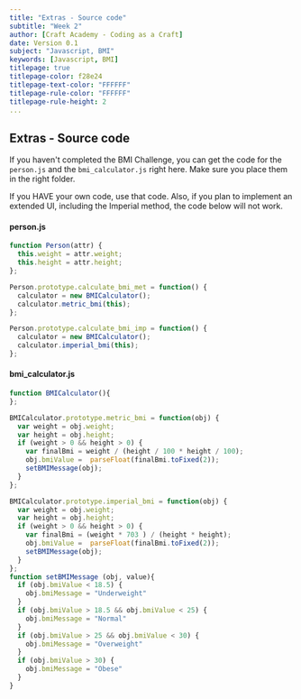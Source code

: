 ```yaml
---
title: "Extras - Source code"
subtitle: "Week 2"
author: [Craft Academy - Coding as a Craft]
date: Version 0.1
subject: "Javascript, BMI"
keywords: [Javascript, BMI]
titlepage: true
titlepage-color: f28e24
titlepage-text-color: "FFFFFF"
titlepage-rule-color: "FFFFFF"
titlepage-rule-height: 2
... 
```


## Extras - Source code

If you haven't completed the BMI Challenge, you can get the code for the `person.js` and the `bmi_calculator.js` right here. Make sure you place them in the right folder.

If you HAVE your own code, use that code. Also, if you plan to implement an extended UI, including the Imperial method, the code below will not work. 

#### person.js
```javascript
function Person(attr) {
  this.weight = attr.weight;
  this.height = attr.height;
};

Person.prototype.calculate_bmi_met = function() {
  calculator = new BMICalculator();
  calculator.metric_bmi(this);
};

Person.prototype.calculate_bmi_imp = function() {
  calculator = new BMICalculator();
  calculator.imperial_bmi(this);
};

```

#### bmi_calculator.js
```javascript
function BMICalculator(){
};

BMICalculator.prototype.metric_bmi = function(obj) {
  var weight = obj.weight;
  var height = obj.height;
  if (weight > 0 && height > 0) {
    var finalBmi = weight / (height / 100 * height / 100);
    obj.bmiValue =  parseFloat(finalBmi.toFixed(2));
    setBMIMessage(obj);
  }
};

BMICalculator.prototype.imperial_bmi = function(obj) {
  var weight = obj.weight;
  var height = obj.height;
  if (weight > 0 && height > 0) {
    var finalBmi = (weight * 703 ) / (height * height);
    obj.bmiValue =  parseFloat(finalBmi.toFixed(2));
    setBMIMessage(obj);
  }
};
function setBMIMessage (obj, value){
  if (obj.bmiValue < 18.5) {
    obj.bmiMessage = "Underweight"
  }
  if (obj.bmiValue > 18.5 && obj.bmiValue < 25) {
    obj.bmiMessage = "Normal"
  }
  if (obj.bmiValue > 25 && obj.bmiValue < 30) {
    obj.bmiMessage = "Overweight"
  }
  if (obj.bmiValue > 30) {
    obj.bmiMessage = "Obese"
  }
}
```


